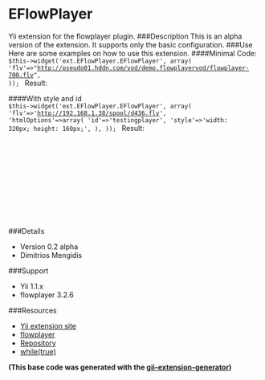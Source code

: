 EFlowPlayer
===========
Yii extension for the flowplayer plugin.
###Description 
This is an alpha version of the extension. 
It supports only the basic configuration.
###Use
Here are some examples on how to use this extension.
####Minimal
Code:
<code>
    $this->widget('ext.EFlowPlayer.EFlowPlayer', array(
        'flv'=>"http://pseudo01.hddn.com/vod/demo.flowplayervod/flowplayer-700.flv",
     ));
</code>
Result:
<code><div id="yw0"></div></code>

####With style and id
<code>
    $this->widget('ext.EFlowPlayer.EFlowPlayer', array(
         'flv'=>'http://192.168.1.38/spool/d436.flv',
         'htmlOptions'=>array(
             'id'=>'testingplayer',
              'style'=>'width: 320px; height: 160px;',
         ),
     ));
</code>
Result: 
<code><div id="testingplayer" style="width: 320px; height: 160px;"></div></code>

###Details
- Version 0.2 alpha
- Dimitrios Mengidis

###Support
- Yii 1.1.x
- flowplayer 3.2.6

###Resources
- [Yii extension site](http://www.yiiframework.com/extension/eflowplayer/)
- [flowplayer](http://www.flowplayer.org)
- [Repository](http://www.github.com/dmtrs/EFlowPlayer)
- [while(true)](http://dmtrs.devio.us/blog)

__(This base code was generated with the [gii-extension-generator](http://www.yiiframework.com/extension/gii-extension-generator/))__

